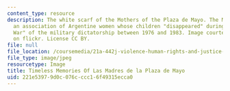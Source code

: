 ```yaml
---
content_type: resource
description: The white scarf of the Mothers of the Plaza de Mayo. The Mothers are
  an association of Argentine women whose children "disappeared" during the "Dirty
  War" of the military dictatorship between 1976 and 1983. Image courtesy of puroticorico
  on flickr. License CC BY.
file: null
file_location: /coursemedia/21a-442j-violence-human-rights-and-justice-fall-2014/221e53979d0c076cccc16f49315ecca0_21a-442jf14.jpg
file_type: image/jpeg
resourcetype: Image
title: Timeless Memories Of Las Madres de la Plaza de Mayo
uid: 221e5397-9d0c-076c-ccc1-6f49315ecca0
---
```

